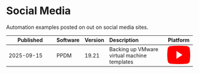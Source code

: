 # Social Media
Automation examples posted on out on social media sites.
   <table style="width:100%; table-layout: fixed;">
      <thead>
        <tr>
          <th>Published</th>
          <th>Software</th>
          <th>Version</th>
          <th style="text-align: left;">Description</th>
          <th>Platform</th>
        </tr>
      </thead>
      <tbody>
        <tr>
          <td width="115">2025-09-15</td>
          <td>PPDM</td>
          <td>19.21</td>
          <td>Backing up VMware virtual machine templates</td>
          <td>
            <a href="http://www.youtube.com/watch?feature=player_embedded&v=YOUTUBE_VIDEO_ID_HERE" target="_blank"><img src="/assets/YouTube_icon.png" alt="YouTube" height="50"/></a> 
          </td>
        </tr>
      </tbody>
    </table>
